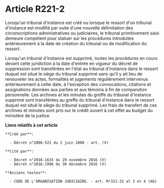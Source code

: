 # Article R221-2

Lorsqu'un tribunal d'instance est créé ou lorsque le ressort d'un tribunal d'instance est modifié par suite d'une nouvelle
délimitation des circonscriptions administratives ou judiciaires, le tribunal primitivement saisi demeure compétent pour
statuer sur les procédures introduites antérieurement à la date de création du tribunal ou de modification du ressort.

Lorsqu'un tribunal d'instance est supprimé, toutes les procédures en cours devant cette juridiction à la date d'entrée en
vigueur du décret de suppression sont transférées en l'état au tribunal d'instance dans le ressort duquel est situé le siège
du tribunal supprimé sans qu'il y ait lieu de renouveler les actes, formalités et jugements régulièrement intervenus
antérieurement à cette date, à l'exception des convocations, citations et assignations données aux parties et aux témoins à
fin de comparution personnelle. Les archives et les minutes du greffe du tribunal d'instance supprimé sont transférées au
greffe du tribunal d'instance dans le ressort duquel est situé le siège du tribunal supprimé. Les frais de transfert de ces
archives et minutes sont pris sur le crédit ouvert à cet effet au budget du ministère de la justice.

**Liens relatifs à cet article**

	**Créé par**:

	  - Décret n°2008-522 du 2 juin 2008 - art. (V)

	**Cité par**:

	  - Décret n°2016-1633 du 29 novembre 2016 (V)
	  - Décret n°2016-1996 du 30 décembre 2016 (V)

	**Anciens textes**:

	  - CODE DE L'ORGANISATION JUDICIAIRE. - art. R*321-31 al 3 et 4 (Ab)
